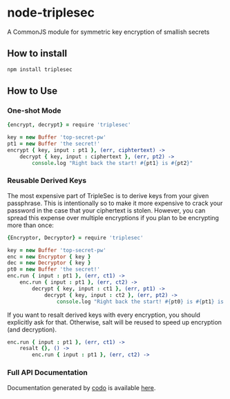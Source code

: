 # node-triplesec

A CommonJS module for symmetric key encryption of smallish secrets

## How to install

```sh
npm install triplesec
```

## How to Use

### One-shot Mode

```coffeescript
{encrypt, decrypt} = require 'triplesec'

key = new Buffer 'top-secret-pw'
pt1 = new Buffer 'the secret!'
encrypt { key, input : pt1 }, (err, ciphtertext) ->
	decrypt { key, input : ciphertext }, (err, pt2) ->
		console.log "Right back the start! #{pt1} is #{pt2}"
```

### Reusable Derived Keys

The most expensive part of TripleSec is to derive keys from your
given passphrase.  This is intentionally so to make it more expensive
to crack your password in the case that your ciphertext is stolen. 
However, you can spread this expense over multiple encryptions
if you plan to be encrypting more than once:

```coffeescript
{Encryptor, Decryptor} = require 'triplesec'

key = new Buffer 'top-secret-pw'
enc = new Encryptor { key }
dec = new Decryptor { key }
pt0 = new Buffer 'the secret!'
enc.run { input : pt1 }, (err, ct1) ->
	enc.run { input : pt1 }, (err, ct2) ->
		decrypt { key, input : ct1 }, (err, pt1) ->
			decrypt { key, input : ct2 }, (err, pt2) ->
				console.log "Right back the start! #{pt0} is #{pt1} is #{pt2}"
```

If you want to resalt derived keys with every encryption, you should explicitly
ask for that. Otherwise, salt will be reused to speed up encryption
(and decryption).

```coffeescript
enc.run { input : pt1 }, (err, ct1) ->
	resalt {}, () ->
		enc.run { input : pt1 }, (err, ct2) ->
```

### Full API Documentation

Documentation generated by [codo](https://github.com/netzpirat/codo)
is available [here](http://keybase.github.io/triplesec/codo/index.html).